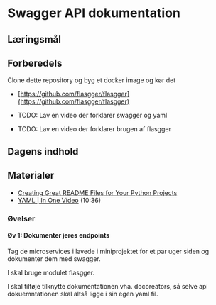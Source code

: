 # Swagger API dokumentation

## Læringsmål

## Forberedels
Clone dette repository og byg et docker image og kør det
* [https://github.com/flasgger/flasgger](https://github.com/flasgger/flasgger)

* TODO: Lav en video der forklarer swagger og yaml
* TODO: Lav en video der forklarer brugen af flasgger
## Dagens indhold

## Materialer
* [Creating Great README Files for Your Python Projects](https://realpython.com/readme-python-project/)
* [YAML | In One Video](https://www.youtube.com/watch?v=cdLNKUoMc6c) (10:36)


### Øvelser

#### Øv 1: Dokumenter jeres endpoints

Tag de microservices i lavede i miniprojektet for et par uger siden og dokumenter dem med swagger.

I skal bruge modulet flasgger.    

I skal tilføje tilknytte dokumentationen vha. docoreators, så selve api dokuemntationen skal altså ligge i sin egen yaml fil.
